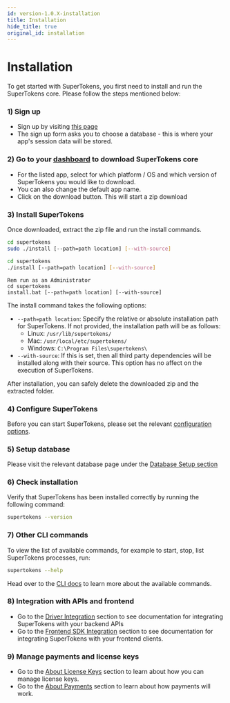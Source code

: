 ```yaml
---
id: version-1.0.X-installation
title: Installation
hide_title: true
original_id: installation
---
```


# Installation

To get started with SuperTokens, you first need to install and run the SuperTokens core. Please follow the steps mentioned below:

### 1) Sign up
- Sign up by visiting [this page](https://supertokens.io/signup)
- The sign up form asks you to choose a database - this is where your app's session data will be stored.

### 2) Go to your [dashboard](/dashboard) to download SuperTokens core
- For the listed app, select for which platform / OS and which version of SuperTokens you would like to download.
- You can also change the default app name.
- Click on the download button. This will start a zip download

### 3) Install SuperTokens
Once downloaded, extract the zip file and run the install commands.

<!--DOCUSAURUS_CODE_TABS-->
<!--Linux-->
```bash
cd supertokens
sudo ./install [--path=path location] [--with-source]
```

<!--Mac-->
```bash
cd supertokens
./install [--path=path location] [--with-source]
```

<!--Windows-->
```batch
Rem run as an Administrator
cd supertokens
install.bat [--path=path location] [--with-source]
```
<!--END_DOCUSAURUS_CODE_TABS-->
The install command takes the following options:

- ```--path=path location```: Specify the relative or absolute installation path for SuperTokens. If not provided, the installation path will be as follows:
    - Linux: ```/usr/lib/supertokens/```
    - Mac: ```/usr/local/etc/supertokens/```
    - Windows: ```C:\Program Files\supertokens\```
- ```--with-source```: If this is set, then all third party dependencies will be installed along with their source. This option has no affect on the execution of SuperTokens.

<div class="specialNote" style="margin-bottom: 20px">
After installation, you can safely delete the downloaded zip and the extracted folder.
</div>

### 4) Configure SuperTokens
Before you can start SuperTokens, please set the relevant [configuration options](../configuration/core).

### 5) Setup database
Please visit the relevant database page under the [Database Setup section](./database-setup/mysql)

### 6) Check installation
Verify that SuperTokens has been installed correctly by running the following command:
```bash
supertokens --version
```

### 7) Other CLI commands
To view the list of available commands, for example to start, stop, list SuperTokens processes, run:
```bash
supertokens --help
```
Head over to the [CLI docs](../cli/overview) to learn more about the available commands.

### 8) Integration with APIs and frontend
- Go to the [Driver Integration](../driver-integration) section to see documentation for integrating SuperTokens with your backend APIs
- Go to the [Frontend SDK Integration](../frontend-integration) section to see documentation for integrating SuperTokens with your frontend clients.

### 9) Manage payments and license keys
- Go to the [About License Keys](../about-license-keys) section to learn about how you can manage license keys.
- Go to the [About Payments](../about-payments) section to learn about how payments will work.
